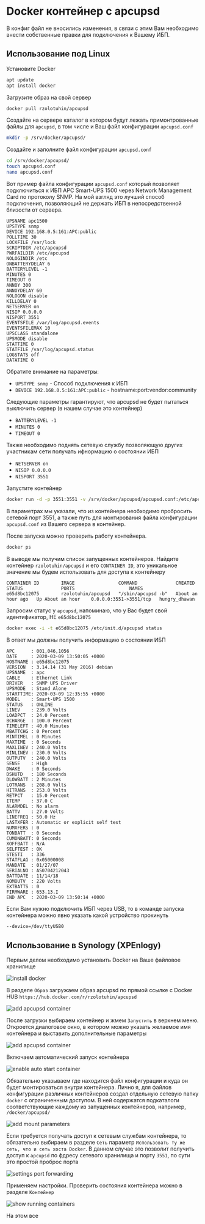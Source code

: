 Docker контейнер с apcupsd
==========================
В конфиг файл не вносились изменения, в связи с этим Вам необходимо внести собственные правки для подключения к Вашему ИБП.

Использование под Linux
-----------------------
Установите Docker
```bash
apt update
apt install docker
```
Загрузите образ на свой сервер
```bash
docker pull rzolotuhin/apcupsd
```
Создайте на сервере каталог в котором будут лежать примонтрованные файлы для `apcupsd`, в том числе и Ваш файл конфигурации `apcupsd.conf`
```bash
mkdir -p /srv/docker/apcupsd/
```
Создайте и заполните файл конфигурации `apcupsd.conf`
```bash
cd /srv/docker/apcupsd/
touch apcupsd.conf
nano apcupsd.conf
```
Вот пример файла конфигурации `apcupsd.conf` который позволяет подключиться к ИБП APC Smart-UPS 1500 через Network Management Card по протоколу SNMP. На мой взгляд это лучший способ подключения, позволяющий не держать ИБП в непосредственной близости от сервера.
```
UPSNAME apc1500
UPSTYPE snmp
DEVICE 192.168.0.5:161:APC:public
POLLTIME 30
LOCKFILE /var/lock
SCRIPTDIR /etc/apcupsd
PWRFAILDIR /etc/apcupsd
NOLOGINDIR /etc
ONBATTERYDELAY 6
BATTERYLEVEL -1
MINUTES 0
TIMEOUT 0
ANNOY 300
ANNOYDELAY 60
NOLOGON disable
KILLDELAY 0
NETSERVER on
NISIP 0.0.0.0
NISPORT 3551
EVENTSFILE /var/log/apcupsd.events
EVENTSFILEMAX 10
UPSCLASS standalone
UPSMODE disable
STATTIME 0
STATFILE /var/log/apcupsd.status
LOGSTATS off
DATATIME 0
```
Обратите внимание на параметры:
- `UPSTYPE snmp` - Способ подключения к ИБП
- `DEVICE 192.168.0.5:161:APC:public` - hostname:port:vendor:community

Следующие параметры гарантируют, что apcupsd не будет пытаться выключить сервер (в нашем случае это контейнер)
- `BATTERYLEVEL -1`
- `MINUTES 0`
- `TIMEOUT 0`

Также необходимо поднять сетевую службу позволяющую других участникам сети получать ифнормацию о состоянии ИБП
- `NETSERVER on`
- `NISIP 0.0.0.0`
- `NISPORT 3551`

Запустите контейнер
```bash
docker run -d -p 3551:3551 -v /srv/docker/apcupsd/apcupsd.conf:/etc/apcupsd/apcupsd.conf rzolotuhin/apcupsd
```
В параметрах мы указали, что из контейнера необходимо пробросить сетевой порт 3551, а также путь для монтирования файла конфигурации `apcupsd.conf` из Вашего сервера в контейнер.

После запуска можно проверить работу контейнера.
```bash
docker ps
```
В выводе мы получим список запущенных контейнеров. Найдите контейнер `rzolotuhin/apcupsd` и его `CONTAINER ID`, это уникальное значение мы будем использовать для доступа к контейнеру
```
CONTAINER ID        IMAGE                COMMAND              CREATED             STATUS              PORTS                    NAMES
e65d8bc12075        rzolotuhin/apcupsd   "/sbin/apcupsd -b"   About an hour ago   Up About an hour    0.0.0.0:3551->3551/tcp   hungry_dhawan
```
Запросим статус у `apcupsd`, напоминаю, что у Вас будет свой идентификатор, НЕ `e65d8bc12075`
```bash
docker exec -i -t e65d8bc12075 /etc/init.d/apcupsd status
```
В ответ мы должны получить информацию о состоянии ИБП
```
APC      : 001,046,1056
DATE     : 2020-03-09 13:50:05 +0000
HOSTNAME : e65d8bc12075
VERSION  : 3.14.14 (31 May 2016) debian
UPSNAME  : apc
CABLE    : Ethernet Link
DRIVER   : SNMP UPS Driver
UPSMODE  : Stand Alone
STARTTIME: 2020-03-09 12:35:55 +0000
MODEL    : Smart-UPS 1500
STATUS   : ONLINE
LINEV    : 239.0 Volts
LOADPCT  : 24.0 Percent
BCHARGE  : 100.0 Percent
TIMELEFT : 40.0 Minutes
MBATTCHG : 0 Percent
MINTIMEL : 0 Minutes
MAXTIME  : 0 Seconds
MAXLINEV : 240.0 Volts
MINLINEV : 230.0 Volts
OUTPUTV  : 240.0 Volts
SENSE    : High
DWAKE    : 0 Seconds
DSHUTD   : 180 Seconds
DLOWBATT : 2 Minutes
LOTRANS  : 208.0 Volts
HITRANS  : 253.0 Volts
RETPCT   : 15.0 Percent
ITEMP    : 37.0 C
ALARMDEL : No alarm
BATTV    : 27.0 Volts
LINEFREQ : 50.0 Hz
LASTXFER : Automatic or explicit self test
NUMXFERS : 0
TONBATT  : 0 Seconds
CUMONBATT: 0 Seconds
XOFFBATT : N/A
SELFTEST : OK
STESTI   : 336
STATFLAG : 0x05000008
MANDATE  : 01/27/07
SERIALNO : AS0704212043
BATTDATE : 11/14/18
NOMOUTV  : 220 Volts
EXTBATTS : 0
FIRMWARE : 653.13.I
END APC  : 2020-03-09 13:50:14 +0000
```
Если Вам нужно подключить ИБП через USB, то в команде запуска контейнера можно явно указать какой устройство прокинуть
```bash
--device=/dev/ttyUSB0
```

Использование в Synology (XPEnlogy)
-----------------------------------
Первым делом необходимо установить Docker на Ваше файловое хранилище

![install docker](https://github.com/rzolotuhin/docker-apcupsd/raw/master/images/synology-docker-apcupsd1.png)

В разделе `Образ` загружаем образ apcupsd по прямой ссылке с Docker HUB `https://hub.docker.com/r/rzolotuhin/apcupsd`

![add apcupsd container](https://github.com/rzolotuhin/docker-apcupsd/raw/master/images/synology-docker-apcupsd2.png)

После загрузки выбираем контейнер и жмем `Запустить` в верхнем меню. Откроется диалоговое окно, в котором можно указать желаемое имя контейнера и выставить дополнительные параметры

![add apcupsd container](https://github.com/rzolotuhin/docker-apcupsd/raw/master/images/synology-docker-apcupsd3.png)

Включаем автоматический запуск контейнера

![enable auto start container](https://github.com/rzolotuhin/docker-apcupsd/raw/master/images/synology-docker-apcupsd4.png)

Обязательно указываем где находится файл конфигурации и куда он будет монтироваться внутри контейнера. Лично я, для файлов конфигурации различных контейнеров создал отдельную сетевую папку `docker` с ограниченным доступом. В ней содержатся подкаталоги соответствующие каждому из запущенных контейнеров, например, `/docker/apcupsd/`

![add mount parameters](https://github.com/rzolotuhin/docker-apcupsd/raw/master/images/synology-docker-apcupsd5.png)

Если требуется получать доступ к сетевым службам контейнера, то обязательно выбираем в разделе `Сеть` параметр `Использовать ту же сеть, что и сеть хоста Docker`. В данном случае это позволит получить доступ к `apcupsd` по фдресу сетевого хранилища и порту `3551`, по сути это простой проброс порта

![settings port forwarding](https://github.com/rzolotuhin/docker-apcupsd/raw/master/images/synology-docker-apcupsd6.png)

Применяем настройки. Проверить состояния контейнера можно в разделе `Контейнер`

![show running containers](https://github.com/rzolotuhin/docker-apcupsd/raw/master/images/synology-docker-apcupsd7.png)

На этом все
